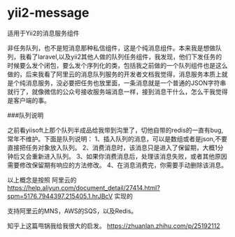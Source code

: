 # yii2-message
适用于Yii2的消息服务组件

非任务队列，也不是短消息那种私信组件，这是个纯消息组件。本来我是想做队列，我看了laravel,以及yii2其他人做的队列任务组件，我发现，他们下发任务的时候要么发个闭包，要么发个序列化的类，包括我之前做的一个队列组件也是这么做的，后来我看了阿里云的消息队列服务的开发者文档我觉得，消息服务本质上就是个纯消息服务，没必要把任务也放里面，一条消息就是一个普通的JSON字符串就行了，就像微信的公众号接收服务端消息一样，接到消息干什么，怎么干我觉得是客户端的事。


###队列说明

之前看yiisoft上那个队列半成品给我带到沟里了，切他自带的redis的一直有bug,常年不维护。下面是队列说明：
1、插入队列的消息，可以是数组或者是json,不要直接把任务对象放入队列。
2、消费消息时，该消息只是进入了保留期，大概1分钟后又会重新进入队列。
3、如果你消费消息后，处理该消息失败，或者其他原因需要修改保留期有响应的方法修改。
4、在消息消费完，你需要手动删除该消息。

以上概念是按照 阿里云的 
https://help.aliyun.com/document_detail/27414.html?spm=5176.7944397.215405.1.hrJBcV 实现的

支持阿里云的MNS，AWS的SQS，以及Redis。


知乎上这篇甩锅我给我很大的启发。
https://zhuanlan.zhihu.com/p/25192112